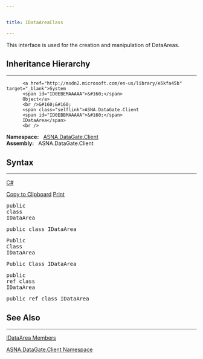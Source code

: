 ```yaml
---


title: IDataAreaClass

---
```


This interface is used for the creation and manipulation of DataAreas.
## Inheritance Hierarchy

---

          <a href="http://msdn2.microsoft.com/en-us/library/e5kfa45b" target="_blank">System
          <span id="ID0EBEMAAAAA">&#160;</span>
          Object</a>
          <br />&#160;&#160;
          <span class="selflink">ASNA.DataGate.Client
          <span id="ID0EBBMAAAAA">&#160;</span>
          IDataArea</span>
          <br />
 **Namespace:** &#160;
          <a href="arAVRRuntimeNamespace.htm" target="">ASNA.DataGate.Client</a>
          <br />
 **Assembly:** &#160;
          <span sdata="assembly">ASNA.DataGate.Client</span>

## Syntax

---

<a href="#"
                  onclick="javascript:ChangeTab(&#39;ID0ECACAAAAA&#39;,&#39;C#&#39;,&#39;1&#39;,&#39;4&#39;);return false;">C#</a>

<a id="ID0ECACAAAAA_ViewColorized" href="#"
                    onclick="javascript:ExchangeTitleContent(&#39;ID0ECACAAAAA&#39;,&#39;4&#39;)" title="View Colorized"
                    style="display: none">View Colorized</a>
                    <a id="ID0ECACAAAAA_copycode" href="#" onclick="javascript:CopyToClipboard(&#39;ID0ECACAAAAA&#39;,&#39;4&#39;)"
                    title="Copy to Clipboard">Copy to Clipboard</a>
                    <a id="ID0ECACAAAAA_PrintText" class="OH_PrintText" href="#"
                    onclick="javascript:Print(&#39;ID0ECACAAAAA&#39;,&#39;4&#39;)" title="Print">Print</a>

<pre>
<span class="keyword">public</span> 
<span class="keyword">class</span> 
<span class="identifier">IDataArea</span>
</pre>

<pre>
public class IDataArea
</pre>

<pre>
<span class="keyword">Public</span> 
<span class="keyword">Class</span> 
<span class="identifier">IDataArea</span>
</pre>

<pre>
Public Class IDataArea
</pre>

<pre>
<span class="keyword">public</span> 
<span class="keyword">ref class</span> 
<span class="identifier">IDataArea</span>
</pre>

<pre>
public ref class IDataArea
</pre>

<a name="seeAlsoSection">
            <!---->
          </a>

## See Also

---

<a href="dcsIDataAreaMembers.htm" target="">IDataArea Members</a>

<a href="dcsDataGateClientNamespace.htm" target="">ASNA.DataGate.Client Namespace</a>

